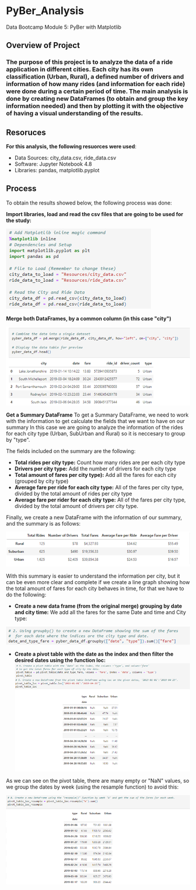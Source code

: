 # PyBer_Analysis

Data Bootcamp Module 5: PyBer with Matplotlib
## Overview of Project

### The purpose of this project is to analyze the data of a ride application in different cities. Each city has its own classification (Urban, Rural), a defined number of drivers and information of how many rides (and information for each ride) were done during a certain period of time. The main analysis is done by creating new DataFrames (to obtain and group the key information needed) and then by plotting it with the objective of having a visual understanding of the results.

## Resoruces
**For this analysis, the following resuorces were used**:
- Data Sources: city_data.csv, ride_data.csv
- Software: Jupyter Notebook 4.8
- Libraries: pandas, matplotlib.pyplot

## Process

To obtain the results showed below, the following process was done:

**Import libraries, load and read the csv files that are going to be used for the study:**

![This is an image](https://github.com/HansFeddersen/PyBer_Analysis/blob/main/Resources/More/libaries%2C%20load%20and%20read.png)

**Merge both DataFrames, by a common column (in this case "city")**

![This is an image](https://github.com/HansFeddersen/PyBer_Analysis/blob/main/Resources/More/Merge%20DF.png)

**Get a Summary DataFrame**
To get a Summary DataFrame, we need to work with the information to get calculate the fields that we want to have on our summary In this case we are going to analyze the information of the rides for each city type (Urban, SubUrban and Rural) so it is neccesary to group by "type".

The fields included on the summary are the following:
- **Total rides per city type:** Count how many rides are per each city type
- **Drivers per city type:** Add the number of drivers for each city type
- **Total amount of fares per city type):** Add all the fares for each city (grouped by city type)
- **Average fare per ride for each city type:** All of the fares per city type, divided by the total amount of rides per city type
- **Average fare per rider for each city type:** All of the fares per city type, divided by the total amount of drivers per city type.

Finally, we create a new DataFrame with the information of our summary, and the summary is as follows:

![This is an image](https://github.com/HansFeddersen/PyBer_Analysis/blob/main/Resources/More/Summary_DF.png)

With this summary is easier to understand the information per city, but it can be even more clear and complete if we create a line graph showing how the total amount of fares for each city behaves in time, for that we have to do the following:

- **Create a new data frame (from the original merge) grouping by date and city time:** We add all the fares for the same Date and time and City type:

![This is an image](https://github.com/HansFeddersen/PyBer_Analysis/blob/main/Resources/More/New_date_and_type_DF.png)

- **Create a pivot table with the date as the index and then filter the desired dates using the function loc:**
![This is an image](https://github.com/HansFeddersen/PyBer_Analysis/blob/main/Resources/More/Pivot_table.png)

As we can see on the pivot table, there are many empty or "NaN" values, so we group the dates by week (using the resample function) to avoid this:

![This is an image](https://github.com/HansFeddersen/PyBer_Analysis/blob/main/Resources/More/Resample_pivot.png)




